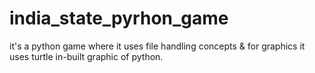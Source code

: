 # india_state_pyrhon_game
it's a python game where it uses file handling concepts & for graphics it uses turtle in-built graphic of python.
